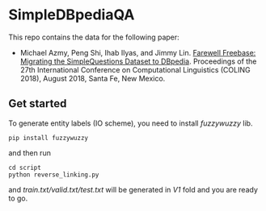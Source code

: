 # SimpleDBpediaQA
This repo contains the data for the following paper:
- Michael Azmy, Peng Shi, Ihab Ilyas, and Jimmy Lin. [Farewell Freebase: Migrating the SimpleQuestions Dataset to DBpedia](http://aclweb.org/anthology/C18-1178). Proceedings of the 27th International Conference on Computational Linguistics (COLING 2018), August 2018, Santa Fe, New Mexico.

## Get started

To generate entity labels (IO scheme), you need to install *fuzzywuzzy* lib.

```
pip install fuzzywuzzy
```

and then run

```
cd script
python reverse_linking.py
```

and *train.txt/valid.txt/test.txt* will be generated in *V1* fold and you are ready to go.



 
